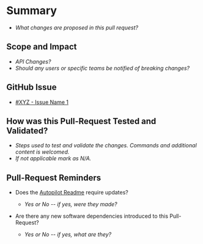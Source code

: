<!-- 

-=-=-=-= Replace the italic content with your own. -=-=-=-=
-=-=-=-=  Don't forget to update the GitHub Issue   -=-=-=-=
-=-=-=-=      your Pull-Request pertains to!        -=-=-=-=

 -->

# Summary

- _What changes are proposed in this pull request?_

## Scope and Impact

- _API Changes?_
- _Should any users or specific teams be notified of breaking changes?_

## GitHub Issue
- [#XYZ - Issue Name 1](https://github.com/IBM/autopilot/issues)

## How was this Pull-Request Tested and Validated?

- _Steps used to test and validate the changes. Commands and additional content is welcomed._
- _If not applicable mark as N/A._

## Pull-Request Reminders

- Does the [Autopilot Readme](https://github.com/IBM/autopilot?tab=readme-ov-file#ai-training-autopilot) require updates?
  - _Yes or No -- if yes, were they made?_

- Are there any new software dependencies introduced to this Pull-Request?
  - _Yes or No -- if yes, what are they?_
